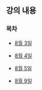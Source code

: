 ## 강의 내용

### 목차

* [8월 3일](./8_3_강의자료/8_3_강의자료.md)

* [8월 4일](./8_4_강의자료.md)

* [8월 5일](./8_5_강의자료/8_5_강의자료.md)

* [8월 9일](./8_9_강의자료.md)

  
